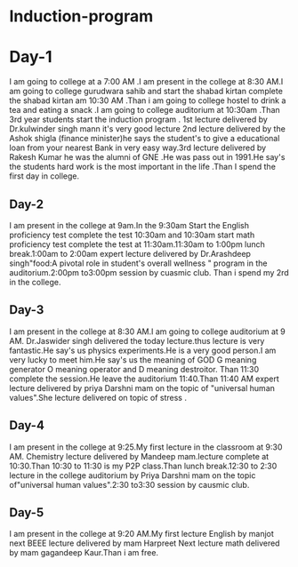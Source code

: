 # Induction-program
# Day-1 
I am going to college at a 7:00 AM .I am present in the college at 8:30 AM.I am going to college gurudwara sahib and start the shabad kirtan complete the shabad kirtan am 10:30 AM .Than i am going to college hostel to drink a tea and eating a snack .I am going to college auditorium at 10:30am .Than 3rd year students start the induction program . 1st lecture delivered by Dr.kulwinder singh mann it's very good lecture 2nd lecture delivered by the Ashok shigla (finance minister)he says the student's to give a educational loan from your nearest Bank in very easy way.3rd lecture delivered by Rakesh Kumar he was the alumni of GNE .He was pass out in 1991.He say's the students hard work is the most important in the life .Than I spend the first day in college.
## Day-2
I am present in the college at 9am.In the 9:30am Start the English proficiency test complete the test 10:30am and 10:30am start math proficiency test complete the test at 11:30am.11:30am to 1:00pm lunch break.1:00am to 2:00am expert lecture delivered by Dr.Arashdeep singh"food:A pivotal role in student's overall wellness " program in the auditorium.2:00pm to3:00pm session by cuasmic club. Than i spend my 2rd in the college.         
## Day-3 
I am present in the college at 8:30 AM.I am going to college auditorium at 9 AM. Dr.Jaswider singh delivered the today lecture.thus lecture is very fantastic.He say's us physics experiments.He is a very good person.I am very lucky to meet him.He say's us the meaning of GOD G meaning generator O meaning operator and D meaning destroitor. Than 11:30 complete the session.He leave the auditorium 11:40.Than 11:40 AM expert lecture delivered by priya Darshni mam on the topic of "universal human values".She lecture delivered on topic of stress .
## Day-4
I am present in the college at 9:25.My first lecture in the classroom at 9:30 AM. Chemistry lecture delivered by Mandeep mam.lecture complete at 10:30.Than 10:30 to 11:30 is my P2P class.Than lunch break.12:30 to 2:30 lecture in the college auditorium by Priya Darshni mam on the topic of"universal human values".2:30 to3:30 session by causmic club.
## Day-5
I am present in the college at 9:20 AM.My first lecture English by manjot next BEEE lecture delivered by mam Harpreet Next lecture math delivered by mam gagandeep Kaur.Than i am free.
